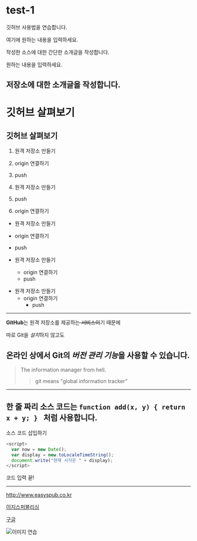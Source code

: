 # test-1
깃허브 사용법을 연습합니다.

여기에 원하는 내용을 입력하세요.

작성한 소스에 대한 간단한 소개글을 작성합니다. 

원하는 내용을 입력하세요.

저장소에 대한 소개글을 작성합니다.
---

# 깃허브 살펴보기
## 깃허브 살펴보기

1. 원격 저장소 만들기
2. origin 연결하기
3. push

1. 원격 저장소 만들기
3. push
2. origin 연결하기

- 원격 저장소 만들기
- origin 연결하기
- push

- 원격 저장소 만들기
  - origin 연결하기
  - push
  
+ 원격 저장소 만들기
  - origin 연결하기
    * push
---    
**GitHub**는 원격 저장소를 제공하~~는 서비스이~~기 때문에

따로 Git을 *설치*하지 않고도

온라인 상에서 Git의 ***버전 관리 기능***을 사용할 수 있습니다.
---
> The information manager from hell.
>> git means "global information tracker"
---
한 줄 짜리 소스 코드는 `function add(x, y) { return x + y; } ` 처럼 사용합니다.
---
소스 코드 삽입하기

```javascript
<script>
  var now = new Date();
  var display = new.toLocaleTimeString();
  document.write("현재 시각은 " + display);
</script>
```

코드 입력 끝!

---

<http://www.easyspub.co.kr>

[이지스퍼블리싱](http://www.easyspub.co.kr)

[구글](http://google.com, "검색 사이트")

![이미지 연습](http://kyrieko.dothome.co.kr/images/first.jpg)

